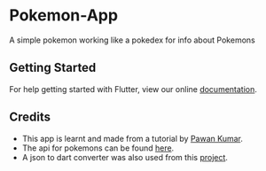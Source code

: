 # Pokemon-App

A simple pokemon working like a pokedex for info about Pokemons 


## Getting Started

For help getting started with Flutter, view our online
[documentation](https://flutter.io/).


## Credits

- This app is learnt and made from a tutorial by [Pawan Kumar](https://github.com/iampawan).
- The api for pokemons can be found [here](https://raw.githubusercontent.com/Biuni/PokemonGO-Pokedex/master/pokedex.json). 
- A json to dart converter was also used from this [project](https://javiercbk.github.io/json_to_dart/).

